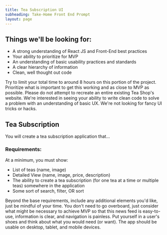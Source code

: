 ```yaml
---
title: Tea Subscription UI
subheading: Take-Home Front End Prompt
layout: page
---
```


## Things we'll be looking for:

* A strong understanding of React JS and Front-End best practices
* Your ability to prioritize for MVP
* An understanding of basic usability practices and standards
* A clear hierarchy of information
* Clean, well thought out code

Try to limit your total time to around 8 hours on this portion of the project. Prioritize what is important to get this working and as close to MVP as possible. Please do not attempt to recreate an entire existing Tea Shop's website. We're interested in seeing your ability to write clean code to solve a problem with an understanding of basic UX. We're not looking for fancy UI tricks or hacks.

## Tea Subscription

You will create a tea subscription application that...

### Requirements:

At a minimum, you must show:

* List of teas (name, image)
* Detailed View (name, image, price, description)
* The ability to create a tea subscription (for one tea at a time or multiple teas) somewhere in the application
* Some sort of search, filter, OR sort

Beyond the base requirements, include any additional elements you'd like, just be mindful of your time. You don't need to go overboard, just consider what might be necessary to achieve MVP so that this news feed is easy-to-use, information is clear, and navigation is painless. Put yourself in a user's shoes and think about what you would need (or want). The app should be usable on desktop, tablet, and mobile devices.


